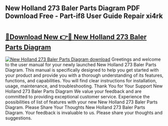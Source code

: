 ## New Holland 273 Baler Parts Diagram PDF Download Free - Part-if8 User Guide Repair xi4rk

# <h2><a href="http://dfirhw.blite.top/?on=New+Holland+273+Baler+Parts+Diagram">🔗Download New 👉🔴 New Holland 273 Baler Parts Diagram</a></h2>

[![New Holland 273 Baler Parts Diagram download](https://i.imgur.com/lujVjoI.png)](http://dfirhw.blite.top/?on=New+Holland+273+Baler+Parts+Diagram)
Greetings and welcome to the user manual for your newly launched New Holland 273 Baler Parts Diagram. This manual is specifically designed to help you get started with your product and provide you with a thorough understanding of its features, functions, and capabilities. You will find clear instructions for installation, usage, maintenance, and troubleshooting. Thank You for Your Support New Holland 273 Baler Parts Diagram We value your feedback and are committed to providing exceptional customer service. Experience the possibilities of list of features with your new New Holland 273 Baler Parts Diagram. Please Share Your Thoughts New Holland 273 Baler Parts Diagram. Your feedback is invaluable to us. Please share your thoughts and suggestions.
